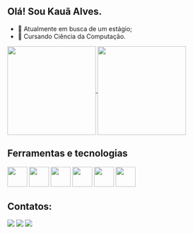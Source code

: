 ## Olá! Sou Kauã Alves.

- 🔭 Atualmente em busca de um estágio;
- 🌱 Cursando Ciência da Computação.

<a href="https://github.com/anuraghazra/github-readme-stats">
  <img height=200 align="center" src="https://github-readme-stats.vercel.app/api?username=AlvesDev06"/>
</a>
<a href="https://github.com/anuraghazra/convoychat">
  <img height=200 align="center" src="https://github-readme-stats.vercel.app/api/top-langs?username=AlvesDev06&layout=compact&langs_count=8&card_width=320" />
</a>

## Ferramentas e tecnologias

<p>
  <img src="https://cdn.jsdelivr.net/gh/devicons/devicon/icons/git/git-original.svg" width="45" height="45"/>
  <img src="https://cdn.jsdelivr.net/gh/devicons/devicon/icons/html5/html5-plain-wordmark.svg" width="45" height="45"/>
  <img src="https://cdn.jsdelivr.net/gh/devicons/devicon/icons/css3/css3-plain-wordmark.svg" width="45" height="45"/>
  <img src="https://cdn.jsdelivr.net/gh/devicons/devicon@latest/icons/python/python-original-wordmark.svg" width="45" height="45"/>
  <img src="https://cdn.jsdelivr.net/gh/devicons/devicon@latest/icons/vscode/vscode-original-wordmark.svg" width="45" height="45"/>
  <img src="https://cdn.jsdelivr.net/gh/devicons/devicon@latest/icons/php/php-original.svg" width="45" height="45"/>
</p>

## Contatos:
<div>
<a href="https://www.instagram.com/kaua.alves_13/target="_blank"><img loading="lazy" src="https://img.shields.io/badge/-Instagram-%23E4405F?style=for-the-badge&logo=instagram&logoColor=white" target="_blank"></a>
<a href = "kauaalvesdf206@gmail.com"><img loading="lazy" src="https://img.shields.io/badge/Gmail-D14836?style=for-the-badge&logo=gmail&logoColor=white" target="_blank"></a>
<a href="https://www.linkedin.com/in/kau%C3%A3alvesdev/" target="_blank"><img loading="lazy" src="https://img.shields.io/badge/-LinkedIn-%230077B5?style=for-the-badge&logo=linkedin&logoColor=white" target="_blank"></a>   
</div>

          

